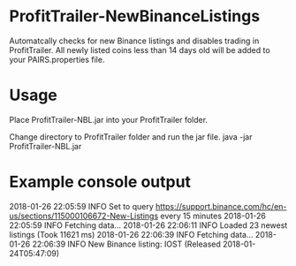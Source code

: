 # ProfitTrailer-NewBinanceListings

Automatcally checks for new Binance listings and disables trading in ProfitTrailer.
All newly listed coins less than 14 days old will be added to your PAIRS.properties file.

# Usage
Place ProfitTrailer-NBL.jar into your ProfitTrailer folder.

Change directory to ProfitTrailer folder and run the jar file.
java -jar ProfitTrailer-NBL.jar

# Example console output
2018-01-26 22:05:59 INFO Set to query https://support.binance.com/hc/en-us/sections/115000106672-New-Listings every 15 minutes
2018-01-26 22:05:59 INFO Fetching data...
2018-01-26 22:06:11 INFO Loaded 23 newest listings (Took 11621 ms)
2018-01-26 22:06:39 INFO Fetching data...
2018-01-26 22:06:39 INFO New Binance listing: IOST (Released 2018-01-24T05:47:09)
